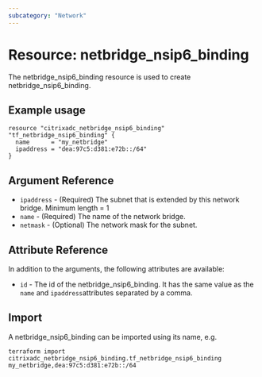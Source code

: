 ```yaml
---
subcategory: "Network"
---
```


# Resource: netbridge_nsip6_binding

The netbridge_nsip6_binding resource is used to create netbridge_nsip6_binding.


## Example usage

```hcl
resource "citrixadc_netbridge_nsip6_binding" "tf_netbridge_nsip6_binding" {
  name      = "my_netbridge"
  ipaddress = "dea:97c5:d381:e72b::/64"
}
```


## Argument Reference

* `ipaddress` - (Required) The subnet that is extended by this network bridge. Minimum length =  1
* `name` - (Required) The name of the network bridge.
* `netmask` - (Optional) The network mask for the subnet.


## Attribute Reference

In addition to the arguments, the following attributes are available:

* `id` - The id of the netbridge_nsip6_binding. It has the same value as the `name` and `ipaddress`attributes separated by a comma.


## Import

A netbridge_nsip6_binding can be imported using its name, e.g.

```shell
terraform import citrixadc_netbridge_nsip6_binding.tf_netbridge_nsip6_binding my_netbridge,dea:97c5:d381:e72b::/64
```
